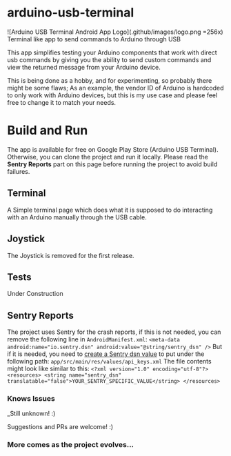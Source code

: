 # arduino-usb-terminal
![Arduino USB Terminal Android App Logo](.github/images/logo.png =256x)
 Terminal like app to send commands to Arduino through USB
 
 This app simplifies testing your Arduino components that work with direct usb commands by giving you the ability to send custom commands and view the returned message from your Arduino device.
 
 This is being done as a hobby, and for experimenting, so probably there might be some flaws; As an example, the vendor ID of Arduino is hardcoded to only work with Arduino devices, but this is my use case and please feel free to change it to match your needs.
 
 # Build and Run
 The app is available for free on Google Play Store (Arduino USB Terminal).
 Otherwise, you can clone the project and run it locally.
 Please read the **Sentry Reports** part on this page before running the project to avoid build failures. 
 
 ## Terminal
 A Simple terminal page which does what it is supposed to do interacting with an Arduino manually through the USB cable.
 
 ## Joystick
 The Joystick is removed for the first release.
 
 ## Tests
 Under Construction
 
 ## Sentry Reports
 The project uses Sentry for the crash reports, if this is not needed, you can remove the following line in `AndroidManifest.xml`:
 `<meta-data android:name="io.sentry.dsn" android:value="@string/sentry_dsn" />`
 But if it is needed, you need to [create a Sentry dsn value](https://docs.sentry.io/platforms/android/) to put under the following path:
 `app/src/main/res/values/api_keys.xml`
 The file contents might look like similar to this:
 `<?xml version="1.0" encoding="utf-8"?>
  <resources>
      <string name="sentry_dsn" translatable="false">YOUR_SENTRY_SPECIFIC_VALUE</string>
  </resources>`
 
 
 ### Knows Issues
 _Still unknown! :) 
 
 Suggestions and PRs are welcome! :)
 
 ### More comes as the project evolves...